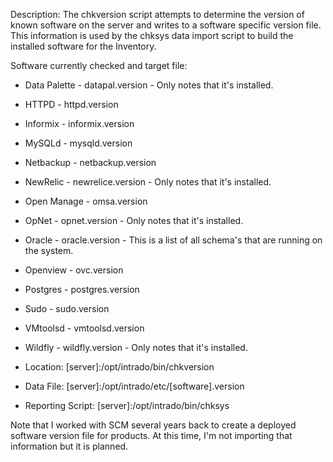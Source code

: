 Description: The chkversion script attempts to determine the version of known software on the server and writes to a software specific version file. This information is used by the chksys data import script to build the installed software for the Inventory.

Software currently checked and target file:

* Data Palette - datapal.version - Only notes that it's installed.
* HTTPD - httpd.version
* Informix - informix.version
* MySQLd - mysqld.version
* Netbackup - netbackup.version
* NewRelic - newrelice.version - Only notes that it's installed.
* Open Manage - omsa.version
* OpNet - opnet.version - Only notes that it's installed.
* Oracle - oracle.version - This is a list of all schema's that are running on the system.
* Openview - ovc.version
* Postgres - postgres.version
* Sudo - sudo.version
* VMtoolsd - vmtoolsd.version
* Wildfly - wildfly.version - Only notes that it's installed.

* Location: [server]:/opt/intrado/bin/chkversion
* Data File: [server]:/opt/intrado/etc/[software].version
* Reporting Script: [server]:/opt/intrado/bin/chksys

Note that I worked with SCM several years back to create a deployed software version file for products. At this time, I'm not importing that information but it is planned.

